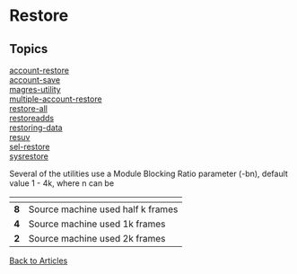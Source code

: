 # Restore

<PageHeader />

## Topics

[account-restore](./account-restore)  
[account-save](./account-save)  
[magres-utility](./magres-utility)  
[multiple-account-restore](./multiple-account-restore)  
[restore-all](./restore-all)  
[restoreadds](./restoreadds)  
[restoring-data](./restoring-data)  
[resuv](./resuv)  
[sel-restore](./sel-restore)  
[sysrestore](./sysrestore)  

Several of the utilities use a Module Blocking Ratio parameter (-bn), default value 1 - 4k, where n can be

| <!----> | <!----> |
| --- | --- |
| **8** | Source machine used half k frames|
| **4** | Source machine used 1k frames |
| **2** | Source machine used 2k frames |

[Back to Articles](./../README.md)

  
<PageFooter />
